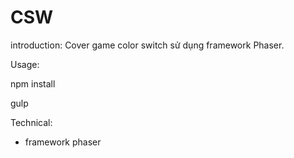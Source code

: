 # CSW

introduction: Cover game color switch sử dụng framework Phaser.

Usage:

npm install

gulp

Technical:
- framework phaser

